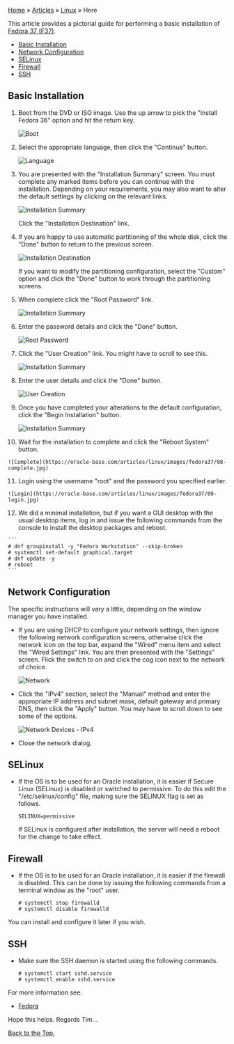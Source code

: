 [Home](https://oracle-base.com/) » [Articles](https://oracle-base.com/articles) » [Linux](https://oracle-base.com/articles/linux) » Here

This article provides a pictorial guide for performing a basic installation of [Fedora 37 (F37)](http://www.fedoraproject.org/).

-   [Basic Installation](https://oracle-base.com/articles/linux/fedora-37-installation#basic-installation)
-   [Network Configuration](https://oracle-base.com/articles/linux/fedora-37-installation#network-configuration)
-   [SELinux](https://oracle-base.com/articles/linux/fedora-37-installation#selinux)
-   [Firewall](https://oracle-base.com/articles/linux/fedora-37-installation#firewall)
-   [SSH](https://oracle-base.com/articles/linux/fedora-37-installation#ssh)

## Basic Installation

1.  Boot from the DVD or ISO image. Use the up arrow to pick the "Install Fedora 36" option and hit the return key.
    
    ![Boot](https://oracle-base.com/articles/linux/images/fedora37/01-boot.jpg)
    
2.  Select the appropriate language, then click the "Continue" button.
    
    ![Language](https://oracle-base.com/articles/linux/images/fedora37/02-language.jpg)
    
3.  You are presented with the "Installation Summary" screen. You must complete any marked items before you can continue with the installation. Depending on your requirements, you may also want to alter the default settings by clicking on the relevant links.
    
    ![Installation Summary](https://oracle-base.com/articles/linux/images/fedora37/03-installation-summary.jpg)
    
    Click the "Installation Destination" link.
    
4.  If you are happy to use automatic partitioning of the whole disk, click the "Done" button to return to the previous screen.
    
    ![Installation Destination](https://oracle-base.com/articles/linux/images/fedora37/04-installation-destination.jpg)
    
    If you want to modify the partitioning configuration, select the "Custom" option and click the "Done" button to work through the partitioning screens.
    
5.  When complete click the "Root Password" link.
    
    ![Installation Summary](https://oracle-base.com/articles/linux/images/fedora37/04.5-installation-summary.jpg)
    
6.  Enter the password details and click the "Done" button.
    
    ![Root Password](https://oracle-base.com/articles/linux/images/fedora37/05-root-password.jpg)
    
7.  Click the "User Creation" link. You might have to scroll to see this.
    
    ![Installation Summary](https://oracle-base.com/articles/linux/images/fedora37/05.5-installation-summary.jpg)
    
8.  Enter the user details and click the "Done" button.
    
    ![User Creation](https://oracle-base.com/articles/linux/images/fedora37/06-user-creation.jpg)
    
9.  Once you have completed your alterations to the default configuration, click the "Begin Installation" button.
    
    ![Installation Summary](https://oracle-base.com/articles/linux/images/fedora37/07-installation-summary.jpg)
    
10.  Wait for the installation to complete and click the "Reboot System" button.
    
    ![Complete](https://oracle-base.com/articles/linux/images/fedora37/08-complete.jpg)
    
11.  Login using the username "root" and the password you specified earlier.
    
    ![Login](https://oracle-base.com/articles/linux/images/fedora37/09-login.jpg)
    
12.  We did a minimal installation, but if you want a GUI desktop with the usual desktop items, log in and issue the following commands from the console to install the desktop packages and reboot.
    
    ```
    # dnf groupinstall -y "Fedora Workstation" --skip-broken
    # systemctl set-default graphical.target
    # dnf update -y
    # reboot
    ```
    

## Network Configuration

The specific instructions will vary a little, depending on the window manager you have installed.

-   If you are using DHCP to configure your network settings, then ignore the following network configuration screens, otherwise click the network icon on the top bar, expand the "Wired" menu item and select the "Wired Settings" link. You are then presented with the "Settings" screen. Flick the switch to on and click the cog icon next to the network of choice.
    
    ![Network](https://oracle-base.com/articles/linux/images/fedora37/10-network.jpg)
    
-   Click the "IPv4" section, select the "Manual" method and enter the appropriate IP address and subnet mask, default gateway and primary DNS, then click the "Apply" button. You may have to scroll down to see some of the options.
    
    ![Network Devices - IPv4](https://oracle-base.com/articles/linux/images/fedora37/11-network-devices-ipv4.jpg)
    
-   Close the network dialog.

## SELinux

-   If the OS is to be used for an Oracle installation, it is easier if Secure Linux (SELinux) is disabled or switched to permissive. To do this edit the "/etc/selinux/config" file, making sure the SELINUX flag is set as follows.
    
    ```
    SELINUX=permissive
    ```
    
    If SELinux is configured after installation, the server will need a reboot for the change to take effect.
    

## Firewall

-   If the OS is to be used for an Oracle installation, it is easier if the firewall is disabled. This can be done by issuing the following commands from a terminal window as the "root" user.
    
    ```
    # systemctl stop firewalld
    # systemctl disable firewalld
    ```
    

You can install and configure it later if you wish.

## SSH

-   Make sure the SSH daemon is started using the following commands.
    
    ```
    # systemctl start sshd.service
    # systemctl enable sshd.service
    ```
    

For more information see:

-   [Fedora](http://www.fedoraproject.org/)

Hope this helps. Regards Tim...

[Back to the Top.](https://oracle-base.com/articles/linux/fedora-37-installation#Top)
